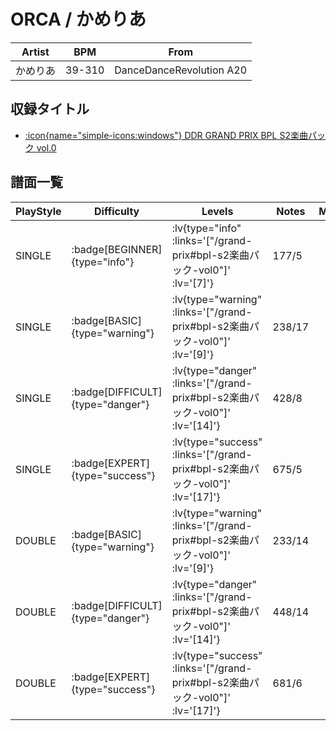 # ORCA / かめりあ

|Artist|BPM|From|
|------|---|----|
|かめりあ|39-310|DanceDanceRevolution A20|

## 収録タイトル

- [ :icon{name="simple-icons:windows"} DDR GRAND PRIX BPL S2楽曲パック vol.0](/grand-prix#bpl-s2楽曲パック-vol0)

## 譜面一覧

|PlayStyle|Difficulty|Levels|Notes|Movie|
|---------|----------|------|-----|-----|
|SINGLE| :badge[BEGINNER]{type="info"} | :lv{type="info" :links='["/grand-prix#bpl-s2楽曲パック-vol0"]' :lv='[7]'} |177/5||
|SINGLE| :badge[BASIC]{type="warning"} | :lv{type="warning" :links='["/grand-prix#bpl-s2楽曲パック-vol0"]' :lv='[9]'} |238/17||
|SINGLE| :badge[DIFFICULT]{type="danger"} | :lv{type="danger" :links='["/grand-prix#bpl-s2楽曲パック-vol0"]' :lv='[14]'} |428/8||
|SINGLE| :badge[EXPERT]{type="success"} | :lv{type="success" :links='["/grand-prix#bpl-s2楽曲パック-vol0"]' :lv='[17]'} |675/5||
|DOUBLE| :badge[BASIC]{type="warning"} | :lv{type="warning" :links='["/grand-prix#bpl-s2楽曲パック-vol0"]' :lv='[9]'} |233/14||
|DOUBLE| :badge[DIFFICULT]{type="danger"} | :lv{type="danger" :links='["/grand-prix#bpl-s2楽曲パック-vol0"]' :lv='[14]'} |448/14||
|DOUBLE| :badge[EXPERT]{type="success"} | :lv{type="success" :links='["/grand-prix#bpl-s2楽曲パック-vol0"]' :lv='[17]'} |681/6||
